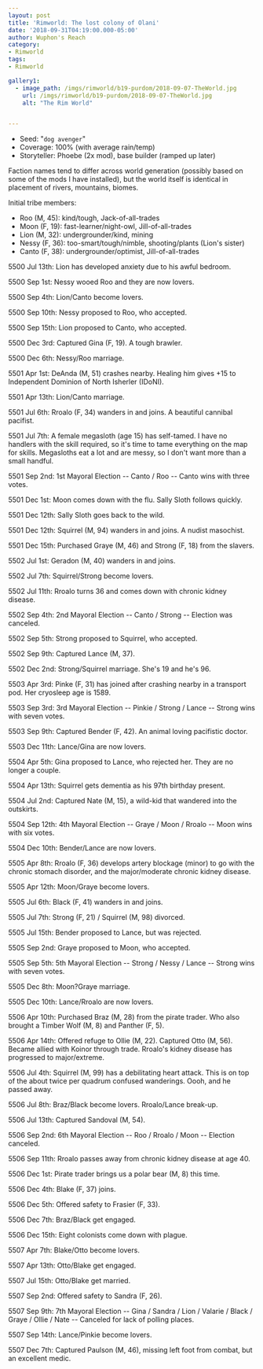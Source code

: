 ```yaml
---
layout: post
title: 'Rimworld: The lost colony of Olani'
date: '2018-09-31T04:19:00.000-05:00'
author: Wuphon's Reach
category:
- Rimworld
tags:
- Rimworld

gallery1:
  - image_path: /imgs/rimworld/b19-purdom/2018-09-07-TheWorld.jpg
    url: /imgs/rimworld/b19-purdom/2018-09-07-TheWorld.jpg
    alt: "The Rim World"


---
```


- Seed: "`dog avenger`"
- Coverage: 100% (with average rain/temp)
- Storyteller: Phoebe (2x mod), base builder (ramped up later)

Faction names tend to differ across world generation (possibly based on some of the mods I have installed), but the world itself is identical in placement of rivers, mountains, biomes.

Initial tribe members:

- Roo (M, 45): kind/tough, Jack-of-all-trades
- Moon (F, 19): fast-learner/night-owl, Jill-of-all-trades
- Lion (M, 32): undergrounder/kind, mining
- Nessy (F, 36): too-smart/tough/nimble, shooting/plants (Lion's sister)
- Canto (F, 38): undergrounder/optimist, Jill-of-all-trades

5500 Jul 13th: Lion has developed anxiety due to his awful bedroom.

5500 Sep 1st: Nessy wooed Roo and they are now lovers.

5500 Sep 4th: Lion/Canto become lovers.

5500 Sep 10th: Nessy proposed to Roo, who accepted.

5500 Sep 15th: Lion proposed to Canto, who accepted.

5500 Dec 3rd: Captured Gina (F, 19).  A tough brawler.

5500 Dec 6th: Nessy/Roo marriage.

5501 Apr 1st: DeAnda (M, 51) crashes nearby.  Healing him gives +15 to Independent Dominion of North Isherler (IDoNI).

5501 Apr 13th: Lion/Canto marriage.

5501 Jul 6th: Rroalo (F, 34) wanders in and joins.  A beautiful cannibal pacifist.

5501 Jul 7th: A female megasloth (age 15) has self-tamed.  I have no handlers with the skill required, so it's time to tame everything on the map for skills.  Megasloths eat a lot and are messy, so I don't want more than a small handful.

5501 Sep 2nd: 1st Mayoral Election -- Canto / Roo -- Canto wins with three votes.

5501 Dec 1st: Moon comes down with the flu.  Sally Sloth follows quickly.

5501 Dec 12th: Sally Sloth goes back to the wild.

5501 Dec 12th: Squirrel (M, 94) wanders in and joins.  A nudist masochist.

5501 Dec 15th: Purchased Graye (M, 46) and Strong (F, 18) from the slavers.

5502 Jul 1st: Geradon (M, 40) wanders in and joins.

5502 Jul 7th: Squirrel/Strong become lovers.

5502 Jul 11th: Rroalo turns 36 and comes down with chronic kidney disease.

5502 Sep 4th: 2nd Mayoral Election -- Canto / Strong -- Election was canceled.

5502 Sep 5th: Strong proposed to Squirrel, who accepted.

5502 Sep 9th: Captured Lance (M, 37).

5502 Dec 2nd: Strong/Squirrel marriage.  She's 19 and he's 96.

5503 Apr 3rd: Pinke (F, 31) has joined after crashing nearby in a transport pod.  Her cryosleep age is 1589.  

5503 Sep 3rd: 3rd Mayoral Election -- Pinkie / Strong / Lance -- Strong wins with seven votes.

5503 Sep 9th: Captured Bender (F, 42).  An animal loving pacifistic doctor.

5503 Dec 11th: Lance/Gina are now lovers.

5504 Apr 5th: Gina proposed to Lance, who rejected her.  They are no longer a couple.

5504 Apr 13th: Squirrel gets dementia as his 97th birthday present.

5504 Jul 2nd: Captured Nate (M, 15), a wild-kid that wandered into the outskirts.

5504 Sep 12th: 4th Mayoral Election -- Graye / Moon / Rroalo -- Moon wins with six votes.

5504 Dec 10th: Bender/Lance are now lovers.

5505 Apr 8th: Rroalo (F, 36) develops artery blockage (minor) to go with the chronic stomach disorder, and the major/moderate chronic kidney disease.

5505 Apr 12th: Moon/Graye become lovers.

5505 Jul 6th: Black (F, 41) wanders in and joins.

5505 Jul 7th: Strong (F, 21) / Squirrel (M, 98) divorced.  

5505 Jul 15th: Bender proposed to Lance, but was rejected.

5505 Sep 2nd: Graye proposed to Moon, who accepted.

5505 Sep 5th: 5th Mayoral Election -- Strong / Nessy / Lance -- Strong wins with seven votes.

5505 Dec 8th: Moon?Graye marriage.

5505 Dec 10th: Lance/Rroalo are now lovers.

5506 Apr 10th: Purchased Braz (M, 28) from the pirate trader.  Who also brought a Timber Wolf (M, 8) and Panther (F, 5).

5506 Apr 14th: Offered refuge to Ollie (M, 22).  Captured Otto (M, 56).  Became allied with Koinor through trade.  Rroalo's kidney disease has progressed to major/extreme.

5506 Jul 4th: Squirrel (M, 99) has a debilitating heart attack.  This is on top of the about twice per quadrum confused wanderings.  Oooh, and he passed away.

5506 Jul 8th: Braz/Black become lovers.  Rroalo/Lance break-up.

5506 Jul 13th: Captured Sandoval (M, 54).

5506 Sep 2nd: 6th Mayoral Election -- Roo / Rroalo / Moon -- Election canceled.

5506 Sep 11th: Rroalo passes away from chronic kidney disease at age 40.

5506 Dec 1st: Pirate trader brings us a polar bear (M, 8) this time.

5506 Dec 4th: Blake (F, 37) joins.

5506 Dec 5th: Offered safety to Frasier (F, 33).

5506 Dec 7th: Braz/Black get engaged.

5506 Dec 15th: Eight colonists come down with plague.

5507 Apr 7th: Blake/Otto become lovers.

5507 Apr 13th: Otto/Blake get engaged.

5507 Jul 15th: Otto/Blake get married.

5507 Sep 2nd: Offered safety to Sandra (F, 26).

5507 Sep 9th: 7th Mayoral Election -- Gina / Sandra / Lion / Valarie / Black / Graye / Ollie / Nate -- Canceled for lack of polling places.

5507 Sep 14th: Lance/Pinkie become lovers.

5507 Dec 7th: Captured Paulson (M, 46), missing left foot from combat, but an excellent medic.
























